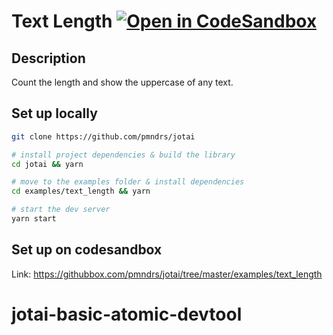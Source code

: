 # Text Length [![Open in CodeSandbox](https://img.shields.io/badge/Open%20in-CodeSandbox-blue?style=flat-square&logo=codesandbox)](https://githubbox.com/pmndrs/jotai/tree/master/examples/text_length)

## Description

Count the length and show the uppercase of any text.

## Set up locally

```bash
git clone https://github.com/pmndrs/jotai

# install project dependencies & build the library
cd jotai && yarn

# move to the examples folder & install dependencies
cd examples/text_length && yarn

# start the dev server
yarn start
```

## Set up on codesandbox

Link: https://githubbox.com/pmndrs/jotai/tree/master/examples/text_length
# jotai-basic-atomic-devtool
